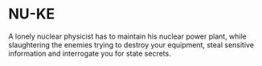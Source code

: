 # NU-KE
A lonely nuclear physicist has to maintain his nuclear power plant, while slaughtering the enemies trying to destroy your equipment, 
steal sensitive information and interrogate you for state secrets. 
